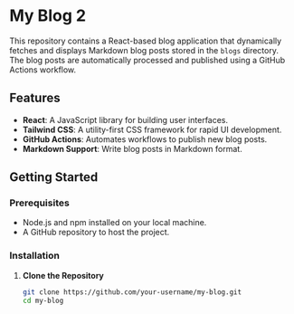 # My Blog 2

This repository contains a React-based blog application that dynamically fetches and displays Markdown blog posts stored in the `blogs` directory. The blog posts are automatically processed and published using a GitHub Actions workflow.

## Features

- **React**: A JavaScript library for building user interfaces.
- **Tailwind CSS**: A utility-first CSS framework for rapid UI development.
- **GitHub Actions**: Automates workflows to publish new blog posts.
- **Markdown Support**: Write blog posts in Markdown format.

## Getting Started

### Prerequisites

- Node.js and npm installed on your local machine.
- A GitHub repository to host the project.

### Installation

1. **Clone the Repository**

   ```bash
   git clone https://github.com/your-username/my-blog.git
   cd my-blog
   ```
